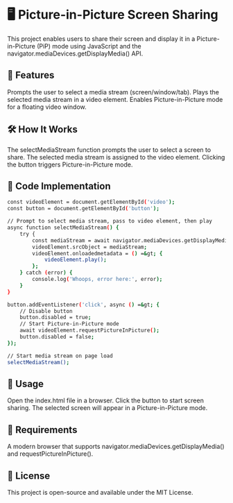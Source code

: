 # 🖥️ Picture-in-Picture Screen Sharing
This project enables users to share their screen and display it in a Picture-in-Picture (PiP) mode using JavaScript and the navigator.mediaDevices.getDisplayMedia() API.
## 📌 Features

Prompts the user to select a media stream (screen/window/tab).
Plays the selected media stream in a video element.
Enables Picture-in-Picture mode for a floating video window.

## 🛠️ How It Works

The selectMediaStream function prompts the user to select a screen to share.
The selected media stream is assigned to the video element.
Clicking the button triggers Picture-in-Picture mode.

## 📜 Code Implementation
```bash
const videoElement = document.getElementById('video');
const button = document.getElementById('button');

// Prompt to select media stream, pass to video element, then play
async function selectMediaStream() {
    try {
        const mediaStream = await navigator.mediaDevices.getDisplayMedia();
        videoElement.srcObject = mediaStream;
        videoElement.onloadedmetadata = () =&gt; {
            videoElement.play();
        };
    } catch (error) {
        console.log('Whoops, error here:', error);
    }
}

button.addEventListener('click', async () =&gt; {
    // Disable button
    button.disabled = true;
    // Start Picture-in-Picture mode
    await videoElement.requestPictureInPicture();
    button.disabled = false;
});

// Start media stream on page load
selectMediaStream();
```
## 🚀 Usage

Open the index.html file in a browser.
Click the button to start screen sharing.
The selected screen will appear in a Picture-in-Picture mode.

## 🔧 Requirements

A modern browser that supports navigator.mediaDevices.getDisplayMedia() and requestPictureInPicture().

## 📜 License
This project is open-source and available under the MIT License.


